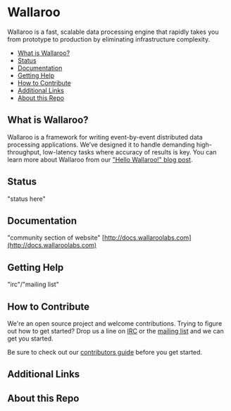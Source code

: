 # Wallaroo

Wallaroo is a fast, scalable data processing engine that rapidly takes you from prototype to production by eliminating infrastructure complexity.

- [What is Wallaroo?](#what-is-wallaroo)
- [Status](#status)
- [Documentation](#documentation)
- [Getting Help](#getting-help)
- [How to Contribute](#how-to-contribute)
- [Additional Links](#additional-links)
- [About this Repo](#about-this-repo)

## What is Wallaroo?

Wallaroo is a framework for writing event-by-event distributed data processing applications. We’ve designed it to handle demanding high-throughput, low-latency tasks where accuracy of results is key. You can learn more about Wallaroo from our ["Hello Wallaroo!" blog post](https://blog.wallaroolabs.com/2017/03/hello-wallaroo/).

## Status

"status here"

## Documentation

"community section of website"
[http://docs.wallaroolabs.com](http://docs.wallaroolabs.com)

## Getting Help

"irc"/"mailing list"

## How to Contribute

We're an open source project and welcome contributions. Trying to figure out how to get started? Drop us a line on [IRC]() or the [mailing list]() and we can get you started.

Be sure to check out our [contributors guide](CONTRIBUTING.md) before you get started.

## Additional Links

## About this Repo




